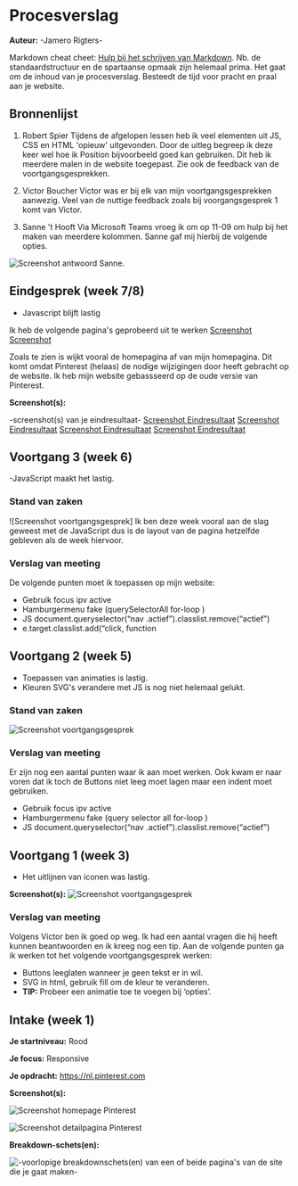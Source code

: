 # Procesverslag
**Auteur:** -Jamero Rigters-

Markdown cheat cheet: [Hulp bij het schrijven van Markdown](https://github.com/adam-p/markdown-here/wiki/Markdown-Cheatsheet). Nb. de standaardstructuur en de spartaanse opmaak zijn helemaal prima. Het gaat om de inhoud van je procesverslag. Besteedt de tijd voor pracht en praal aan je website.



## Bronnenlijst
1. Robert Spier
Tijdens de afgelopen lessen heb ik veel elementen uit JS, CSS en HTML 'opieuw' uitgevonden. Door de uitleg begreep ik deze keer wel hoe ik Position bijvoorbeeld goed kan gebruiken. Dit heb ik meerdere malen in de website toegepast. Zie ook de feedback van de voortgangsgesprekken. 

2. Victor Boucher
Victor was er bij elk van mijn voortgangsgesprekken aanwezig. Veel van de nuttige feedback zoals bij voorgangsgesprek 1 komt van Victor. 

3. Sanne 't Hooft
Via Microsoft Teams vroeg ik om op 11-09 om hulp bij het maken van meerdere kolommen. Sanne gaf mij hierbij de volgende opties.

![Screenshot antwoord Sanne](https://github.com/jamero7/FED20/blob/master/images/ScreenshotAntwoord.png?raw=true). 



## Eindgesprek (week 7/8)

- Javascript blijft lastig

Ik heb de volgende pagina's geprobeerd uit te werken
[Screenshot](https://github.com/jamero7/FED20/blob/master/images/ScreenshotPinterest3.png?raw=true)
[Screenshot](https://github.com/jamero7/FED20/blob/master/images/ScreenshotPinterest4.png?raw=true)

Zoals te zien is wijkt vooral de homepagina af van mijn homepagina. Dit komt omdat Pinterest (helaas) de nodige wijzigingen door heeft gebracht op de website. Ik heb mijn website gebassseerd op de oude versie van Pinterest. 

**Screenshot(s):**

-screenshot(s) van je eindresultaat-
[Screenshot Eindresultaat](https://github.com/jamero7/FED20/blob/master/images/Eindresultaat%201.png?raw=true)
[Screenshot Eindresultaat](https://github.com/jamero7/FED20/blob/master/images/Eindresultaat%202.png?raw=true)
[Screenshot Eindresultaat](https://github.com/jamero7/FED20/blob/master/images/Eindresultaat%203.png?raw=true)
[Screenshot Eindresultaat](https://github.com/jamero7/FED20/blob/master/images/Eindresultaat%204.png?raw=true)



## Voortgang 3 (week 6)

-JavaScript maakt het lastig. 

### Stand van zaken
![Screenshot voortgangsgesprek]
Ik ben deze week vooral aan de slag geweest met de JavaScript dus is de layout van de pagina hetzelfde gebleven als de week hiervoor.

### Verslag van meeting

De volgende punten moet ik toepassen op mijn website:

- Gebruik focus ipv active
- Hamburgermenu fake (querySelectorAll for-loop )
- JS document.queryselector(“nav .actief”).classlist.remove(“actief”)
- e.target.classlist.add(“click, function



## Voortgang 2 (week 5)

- Toepassen van animaties is lastig.
- Kleuren SVG's verandere met JS is nog niet helemaal gelukt. 

### Stand van zaken
![Screenshot voortgangsgesprek](https://github.com/jamero7/FED20/blob/master/images/ScreenshotVoortgang2.png?raw=true)

### Verslag van meeting

Er zijn nog een aantal punten waar ik aan moet werken. Ook kwam er naar voren dat ik toch de Buttons niet leeg moet lagen maar een indent moet gebruiken. 

- Gebruik focus ipv active
- Hamburgermenu fake (query selector all for-loop )
- JS document.queryselector(“nav .actief”).classlist.remove(“actief”)



## Voortgang 1 (week 3)

- Het uitlijnen van iconen was lastig. 

**Screenshot(s):**
![Screenshot voortgangsgesprek](https://github.com/jamero7/FED20/blob/master/images/ScreenshotVoortgang1.png?raw=true)

### Verslag van meeting

Volgens Victor ben ik goed op weg. Ik had een aantal vragen die hij heeft kunnen beantwoorden en ik kreeg nog een tip. Aan de volgende punten ga ik werken tot het volgende voortgangsgesprek werken:

- Buttons leeglaten wanneer je geen tekst er in wil.
- SVG in html, gebruik fill om de kleur te veranderen.
- **TIP:** Probeer een animatie toe te voegen bij ‘opties’.



## Intake (week 1)

**Je startniveau:** Rood

**Je focus:** Responsive

**Je opdracht:** https://nl.pinterest.com

**Screenshot(s):**

![Screenshot homepage Pinterest](https://github.com/jamero7/FED20/blob/master/images/ScreenshotPinterest.png?raw=true)

![Screenshot detailpagina Pinterest](https://github.com/jamero7/FED20/blob/master/images/ScreenshotPinterest2.png?raw=true)


**Breakdown-schets(en):**

![-voorlopige breakdownschets(en) van een of beide pagina's van de site die je gaat maken-](https://github.com/jamero7/FED20/blob/master/images/Breakdownschets.jpg?raw=true)
